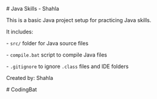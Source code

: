 \# Java Skills - Shahla



This is a basic Java project setup for practicing Java skills.  

It includes:

\- `src/` folder for Java source files  

\- `compile.bat` script to compile Java files  

\- `.gitignore` to ignore `.class` files and IDE folders  



Created by: Shahla



#   C o d i n g B a t  
 